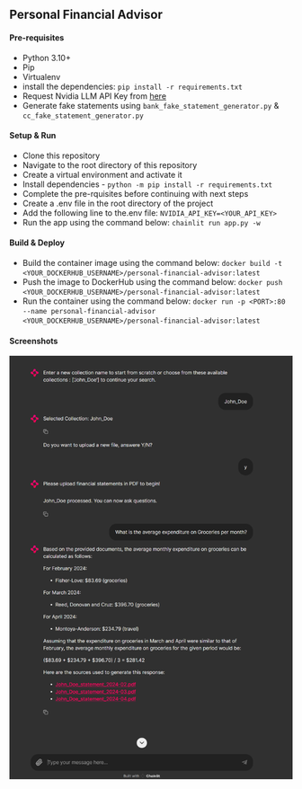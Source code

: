 ## Personal Financial Advisor

#### Pre-requisites
- Python 3.10+
- Pip
- Virtualenv
- install the dependencies: `pip install -r requirements.txt`
- Request Nvidia LLM API Key from [here](https://build.nvidia.com/nvidia/embed-qa-4?snippet_tab=Python)
- Generate fake statements using `bank_fake_statement_generator.py` & `cc_fake_statement_generator.py`

#### Setup & Run
- Clone this repository
- Navigate to the root directory of this repository
- Create a virtual environment and activate it
- Install dependencies - `python -m pip install -r requirements.txt`
- Complete the pre-rquisites before continuing with next steps
- Create a .env file in the root directory of the project
- Add the following line to the.env file: `NVIDIA_API_KEY=<YOUR_API_KEY>`
- Run the app using the command below: `chainlit run app.py -w`


#### Build & Deploy
- Build the container image using the command below: 
 `docker build -t <YOUR_DOCKERHUB_USERNAME>/personal-financial-advisor:latest`
- Push the image to DockerHub using the command below: 
  `docker push <YOUR_DOCKERHUB_USERNAME>/personal-financial-advisor:latest`
- Run the container using the command below:
  `docker run -p <PORT>:80 --name personal-financial-advisor <YOUR_DOCKERHUB_USERNAME>/personal-financial-advisor:latest`

#### Screenshots
![alt text](assets/image.png)